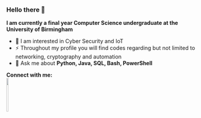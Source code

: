 ### Hello there 👋

<b>I am currently a final year Computer Science undergraduate at the University of Birmingham</b>
<br>
<ul>
  <li>🌱 I am interested in Cyber Security and IoT</li>
  <li>⚡ Throughout my profile you will find codes regarding but not limited to networking, cryptography and automation</li>
  <li>💬 Ask me about <b>Python, Java, SQL, Bash, PowerShell</b> </li>
</ul>

<b>Connect with me:</b>
<br>
<img src="https://content.linkedin.com/content/dam/me/business/en-us/amp/brand-site/v2/bg/LI-Bug.svg.original.svg" width="10%" height="15%"><a href="https://www.linkedin.com/in/efe-suner/"></a></img>

<!--
**efesuner12/efesuner12** is a ✨ _special_ ✨ repository because its `README.md` (this file) appears on your GitHub profile.

Here are some ideas to get you started:

- 🔭 I’m currently working on ...
- 🌱 I’m currently learning ...
- 👯 I’m looking to collaborate on ...
- 🤔 I’m looking for help with ...
- 💬 Ask me about ...
- 📫 How to reach me: ...
- 😄 Pronouns: ...
- ⚡ Fun fact: ...
-->
